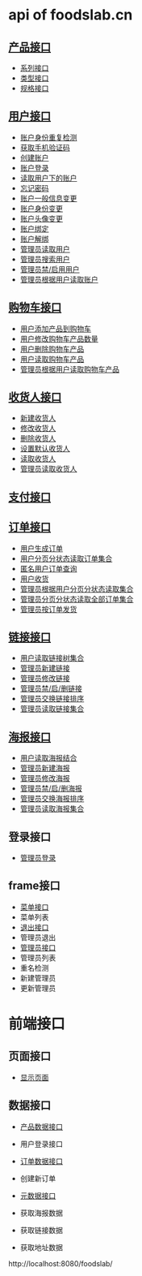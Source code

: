 # api of foodslab.cn

## [产品接口](domain/product.md)
- [系列接口](domain/product.md)
- [类型接口](domain/product.md)
- [规格接口](domain/product.md)

## [用户接口](domain/user.md)
- [账户身份重复检测](domain/user.md)
- [获取手机验证码](domain/user.md)
- [创建账户](domain/user.md)
- [账户登录](domain/user.md)
- [读取用户下的账户](domain/user.md)
- [忘记密码](domain/user.md)
- [账户一般信息变更](domain/user.md)
- [账户身份变更](domain/user.md)
- [账户头像变更](domain/user.md)
- [账户绑定](domain/user.md)
- [账户解绑](domain/user.md)
- [管理员读取用户](domain/user.md)
- [管理员搜索用户](domain/user.md)
- [管理员禁/启用用户](domain/user.md)
- [管理员根据用户读取账户](domain/user.md)

## [购物车接口](domain/cart.md)
- [用户添加产品到购物车]()
- [用户修改购物车产品数量]()
- [用户删除购物车产品]()
- [用户读取购物车产品]()
- [管理员根据用户读取购物车产品]()

## [收货人接口](domain/receiver.md)
- [新建收货人](domain/receiver.md)
- [修改收货人](domain/receiver.md)
- [删除收货人](domain/receiver.md)
- [设置默认收货人](domain/receiver.md)
- [读取收货人](domain/receiver.md)
- [管理员读取收货人](domain/receiver.md)

## [支付接口](domain/billing.md)


## [订单接口](domain/order.md)
- [用户生成订单]()
- [用户分页分状态读取订单集合]()
- [匿名用户订单查询]()
- [用户收货]()
- [管理员根据用户分页分状态读取集合]()
- [管理员分页分状态读取全部订单集合]()
- [管理员按订单发货]()


## [链接接口]()
- [用户读取链接树集合](domain/link.md)
- [管理员新建链接](domain/link.md)
- [管理员修改链接](domain/link.md)
- [管理员禁/启/删链接](domain/link.md)
- [管理员交换链接排序](domain/link.md)
- [管理员读取链接集合](domain/link.md)


## [海报接口](domain/poster.md)
- [用户读取海报结合](domain/poster.md)
- [管理员新建海报](domain/poster.md)
- [管理员修改海报](domain/poster.md)
- [管理员禁/启/删海报](domain/poster.md)
- [管理员交换海报排序](domain/poster.md)
- [管理员读取海报集合](domain/link.md)


## 登录接口
- [管理员登录](backend/login.md)
## frame接口
- [菜单接口](backend/frame.md)
- 菜单列表
- [退出接口](backend/frame.md)
- 管理员退出
- [管理员接口](backend/frame_manager.md)
- 管理员列表
- 重名检测
- 新建管理员
- 更新管理员

# **前端接口**
## 页面接口
- [显示页面](frontend/page.md)

## 数据接口
- [产品数据接口](frontend/product.md)
- 用户登录接口

- [订单数据接口](frontend/order.md)
- 创建新订单

- [元数据接口](frontend/meta.md)
- 获取海报数据
- 获取链接数据
- 获取地址数据

http://localhost:8080/foodslab/